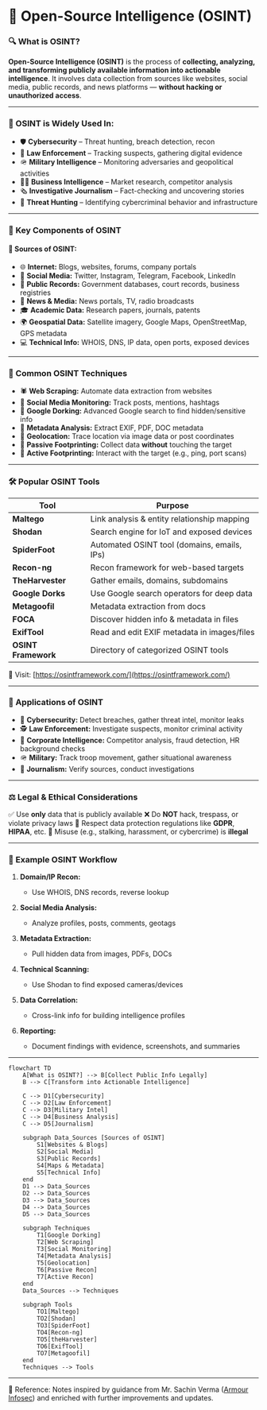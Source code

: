 
# 🧠 Open-Source Intelligence (OSINT)

### 🔍 What is OSINT?

**Open-Source Intelligence (OSINT)** is the process of **collecting, analyzing, and transforming publicly available information into actionable intelligence**.
It involves data collection from sources like websites, social media, public records, and news platforms — **without hacking or unauthorized access**.

---

### 🎯 OSINT is Widely Used In:

* 🛡️ **Cybersecurity** – Threat hunting, breach detection, recon
* 👮 **Law Enforcement** – Tracking suspects, gathering digital evidence
* 🪖 **Military Intelligence** – Monitoring adversaries and geopolitical activities
* 🧑‍💼 **Business Intelligence** – Market research, competitor analysis
* 🗞️ **Investigative Journalism** – Fact-checking and uncovering stories
* 🧠 **Threat Hunting** – Identifying cybercriminal behavior and infrastructure

---

### 🧩 Key Components of OSINT

#### 📡 Sources of OSINT:

* 🌐 **Internet:** Blogs, websites, forums, company portals
* 📱 **Social Media:** Twitter, Instagram, Telegram, Facebook, LinkedIn
* 🧾 **Public Records:** Government databases, court records, business registries
* 📰 **News & Media:** News portals, TV, radio broadcasts
* 🎓 **Academic Data:** Research papers, journals, patents
* 🌍 **Geospatial Data:** Satellite imagery, Google Maps, OpenStreetMap, GPS metadata
* 💻 **Technical Info:** WHOIS, DNS, IP data, open ports, exposed devices

---

### 🧪 Common OSINT Techniques

* 🕷️ **Web Scraping:** Automate data extraction from websites
* 📲 **Social Media Monitoring:** Track posts, mentions, hashtags
* 🧠 **Google Dorking:** Advanced Google search to find hidden/sensitive info
* 🧾 **Metadata Analysis:** Extract EXIF, PDF, DOC metadata
* 📍 **Geolocation:** Trace location via image data or post coordinates
* 👣 **Passive Footprinting:** Collect data **without** touching the target
* 🧪 **Active Footprinting:** Interact with the target (e.g., ping, port scans)

---

### 🛠️ Popular OSINT Tools

| Tool                | Purpose                                     |
| ------------------- | ------------------------------------------- |
| **Maltego**         | Link analysis & entity relationship mapping |
| **Shodan**          | Search engine for IoT and exposed devices   |
| **SpiderFoot**      | Automated OSINT tool (domains, emails, IPs) |
| **Recon-ng**        | Recon framework for web-based targets       |
| **TheHarvester**    | Gather emails, domains, subdomains          |
| **Google Dorks**    | Use Google search operators for deep data   |
| **Metagoofil**      | Metadata extraction from docs               |
| **FOCA**            | Discover hidden info & metadata in files    |
| **ExifTool**        | Read and edit EXIF metadata in images/files |
| **OSINT Framework** | Directory of categorized OSINT tools        |

📎 Visit: [https://osintframework.com/](https://osintframework.com/)

---

### 📌 Applications of OSINT

* 🔐 **Cybersecurity:** Detect breaches, gather threat intel, monitor leaks
* 🕵️ **Law Enforcement:** Investigate suspects, monitor criminal activity
* 🏢 **Corporate Intelligence:** Competitor analysis, fraud detection, HR background checks
* 🪖 **Military:** Track troop movement, gather situational awareness
* 📰 **Journalism:** Verify sources, conduct investigations

---

### ⚖️ Legal & Ethical Considerations

✅ Use **only** data that is publicly available
❌ Do **NOT** hack, trespass, or violate privacy laws
📜 Respect data protection regulations like **GDPR**, **HIPAA**, etc.
🚫 Misuse (e.g., stalking, harassment, or cybercrime) is **illegal**

---

### 🔁 Example OSINT Workflow

1. **Domain/IP Recon:**

   * Use WHOIS, DNS records, reverse lookup
2. **Social Media Analysis:**

   * Analyze profiles, posts, comments, geotags
3. **Metadata Extraction:**

   * Pull hidden data from images, PDFs, DOCs
4. **Technical Scanning:**

   * Use Shodan to find exposed cameras/devices
5. **Data Correlation:**

   * Cross-link info for building intelligence profiles
6. **Reporting:**

   * Document findings with evidence, screenshots, and summaries

---

```mermaid
flowchart TD
    A[What is OSINT?] --> B[Collect Public Info Legally]
    B --> C[Transform into Actionable Intelligence]

    C --> D1[Cybersecurity]
    C --> D2[Law Enforcement]
    C --> D3[Military Intel]
    C --> D4[Business Analysis]
    C --> D5[Journalism]

    subgraph Data_Sources [Sources of OSINT]
        S1[Websites & Blogs]
        S2[Social Media]
        S3[Public Records]
        S4[Maps & Metadata]
        S5[Technical Info]
    end
    D1 --> Data_Sources
    D2 --> Data_Sources
    D3 --> Data_Sources
    D4 --> Data_Sources
    D5 --> Data_Sources

    subgraph Techniques
        T1[Google Dorking]
        T2[Web Scraping]
        T3[Social Monitoring]
        T4[Metadata Analysis]
        T5[Geolocation]
        T6[Passive Recon]
        T7[Active Recon]
    end
    Data_Sources --> Techniques

    subgraph Tools
        TO1[Maltego]
        TO2[Shodan]
        TO3[SpiderFoot]
        TO4[Recon-ng]
        TO5[theHarvester]
        TO6[ExifTool]
        TO7[Metagoofil]
    end
    Techniques --> Tools

```
---

📖 Reference: Notes inspired by guidance from Mr. Sachin Verma ([Armour Infosec](https://www.armourinfosec.com/)) and enriched with further improvements and updates.
